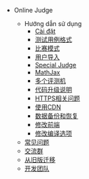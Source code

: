 - Online Judge
  
  - Hướng dẫn sử dụng
      - [Cài đặt](onlinejudge/guide/install.md)
      - [测试用例格式](onlinejudge/guide/test_case.md)
      - [比赛模式](onlinejudge/guide/contest_rule_type.md)
      - [用户导入](onlinejudge/guide/import_users.md)
      - [Special Judge](onlinejudge/guide/special_judge.md)
      - [MathJax](onlinejudge/guide/mathjax.md)
      - [多个评测机](onlinejudge/guide/multi_judge_server.md)
      - [代码升级说明](onlinejudge/guide/upgrade.md)
      - [HTTPS相关问题](onlinejudge/guide/https.md)
      - [使用CDN](onlinejudge/guide/using_cdn.md)
      - [数据备份和恢复](onlinejudge/guide/backup.md)
      - [修改前端](onlinejudge/guide/update_fe.md)
      - [修改编译选项](onlinejudge/guide/update_compile_options.md)
  - [常见问题](onlinejudge/faq.md)
  - [交流群](onlinejudge/guide/qq_group.md)
  - [从旧版迁移](onlinejudge/from_old.md)
  - [开发团队](onlinejudge/dev-team.md)
